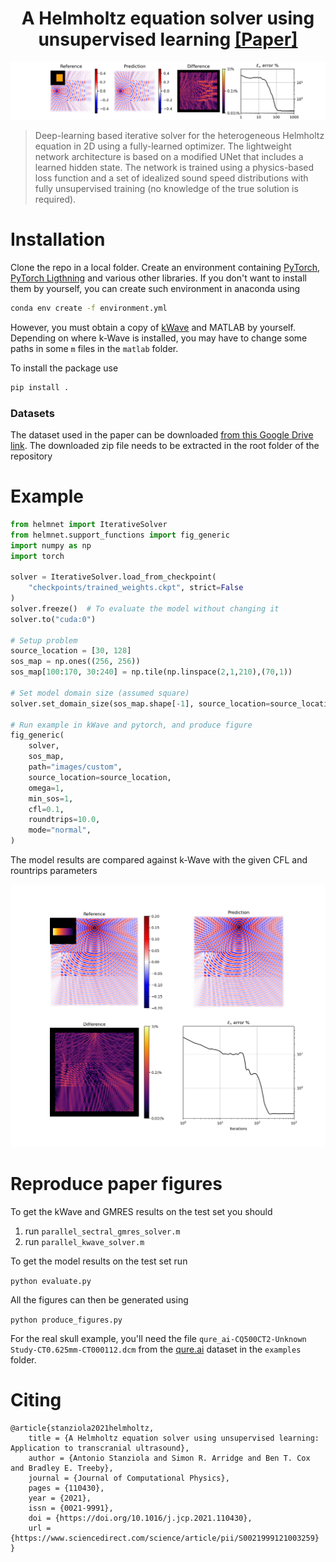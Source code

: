 <h1 align="center">A Helmholtz equation solver using unsupervised learning <a href="https://www.sciencedirect.com/science/article/pii/S0021999121003259" class="button big">[Paper]</a></h1>

![results](images/cover.png)


> Deep-learning based iterative solver for the heterogeneous Helmholtz equation in 2D using a fully-learned optimizer. The lightweight network architecture is based on a modified UNet that includes a learned hidden state. The network is trained using a physics-based loss function and a set of idealized sound speed distributions with fully unsupervised training (no knowledge of the true solution is required).

# Installation

Clone the repo in a local folder. Create an environment containing [PyTorch](https://pytorch.org/), [PyTorch Ligthning](https://github.com/PyTorchLightning/pytorch-lightning) and various other libraries. If you don't want to install them by yourself, you can create such environment in anaconda using

```bash
conda env create -f environment.yml
```
However, you must obtain a copy of [kWave](http://www.k-wave.org/) and MATLAB by yourself. Depending on where k-Wave is installed, you may have to change some paths in some `m` files in the `matlab` folder.

To install the package use

```bash
pip install .
```

### Datasets
The dataset used in the paper can be downloaded [from this Google Drive link](https://drive.google.com/file/d/1H8wbS4D0WAGIRoj3SSlmarl_C3N0ZTNz/view?usp=sharing). The downloaded zip file needs to be extracted in the root folder of the repository

# Example

```python
from helmnet import IterativeSolver
from helmnet.support_functions import fig_generic
import numpy as np
import torch

solver = IterativeSolver.load_from_checkpoint(
    "checkpoints/trained_weights.ckpt", strict=False
)
solver.freeze()  # To evaluate the model without changing it
solver.to("cuda:0")

# Setup problem
source_location = [30, 128]
sos_map = np.ones((256, 256))
sos_map[100:170, 30:240] = np.tile(np.linspace(2,1,210),(70,1))

# Set model domain size (assumed square)
solver.set_domain_size(sos_map.shape[-1], source_location=source_location)

# Run example in kWave and pytorch, and produce figure
fig_generic(
    solver,
    sos_map,
    path="images/custom",
    source_location=source_location,
    omega=1,
    min_sos=1,
    cfl=0.1,
    roundtrips=10.0,
    mode="normal",
)
```

The model results are compared against k-Wave with the given CFL and rountrips parameters

![results](images/custom.png)

# Reproduce paper figures

To get the kWave and GMRES results on the test set you should
1. run `parallel_sectral_gmres_solver.m`
2. run `parallel_kwave_solver.m`

To get the model results on the test set run

`python evaluate.py`

All the figures can then be generated using

`python produce_figures.py`

For the real skull example, you'll need the file `qure_ai-CQ500CT2-Unknown Study-CT0.625mm-CT000112.dcm` from the [qure.ai](http://headctstudy.qure.ai/) dataset in the `examples` folder.

# Citing

```
@article{stanziola2021helmholtz,
    title = {A Helmholtz equation solver using unsupervised learning: Application to transcranial ultrasound},
    author = {Antonio Stanziola and Simon R. Arridge and Ben T. Cox and Bradley E. Treeby},
    journal = {Journal of Computational Physics},
    pages = {110430},
    year = {2021},
    issn = {0021-9991},
    doi = {https://doi.org/10.1016/j.jcp.2021.110430},
    url = {https://www.sciencedirect.com/science/article/pii/S0021999121003259}
}
```